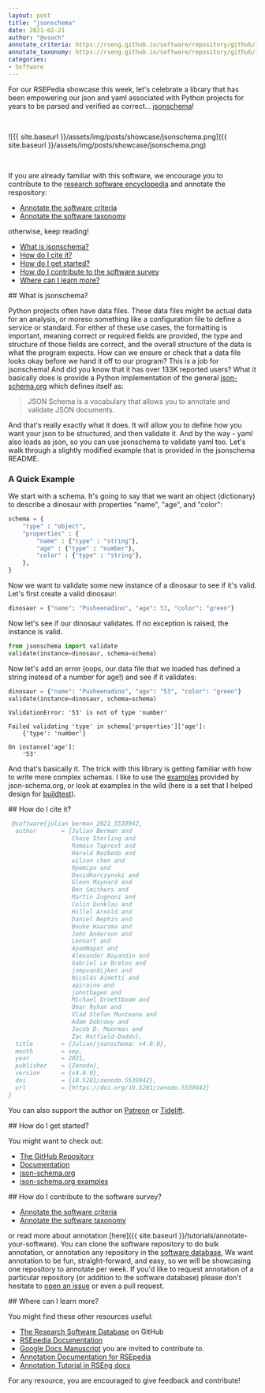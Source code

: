```yaml
---
layout: post
title: "jsonschema"
date: 2021-02-21
author: "@vsoch"
annotate_criteria: https://rseng.github.io/software/repository/github/Julian/jsonschema/annotate-criteria/index.html
annotate_taxonomy: https://rseng.github.io/software/repository/github/Julian/jsonschema/annotate-taxonomy/index.html
categories:
- Software
---
```


For our RSEPedia showcase this week, let's celebrate a library that has been empowering our json and yaml 
associated with Python projects for years to be parsed and verified as correct... [jsonschema](https://github.com/Julian/jsonschema)!

<br>

![{{ site.baseurl }}/assets/img/posts/showcase/jsonschema.png]({{ site.baseurl }}/assets/img/posts/showcase/jsonschema.png)

<br>

If you are already familiar with this software, we encourage you to contribute to the [research software encyclopedia](https://rseng.github.io/rse/tutorials/annotation/) and annotate the respository:

<ul>
<li><a href="{{ page.annotate_criteria }}" target="_blank">Annotate the software criteria</a></li>
<li><a href="{{ page.annotate_taxonomy }}" target="_blank">Annotate the software taxonomy</a></li>
</ul>

otherwise, keep reading!

<!--more--> 

 - [What is jsonschema?](#what-is)
 - [How do I cite it?](#cite)
 - [How do I get started?](#getting-started)
 - [How do I contribute to the software survey](#contribute)
 - [Where can I learn more?](#learn-more)

<a id="what-is">
## What is jsonschema?

Python projects often have data files. These data files might be actual data for an analysis,
or moreso something like a configuration file to define a service or standard. For either of
these use cases, the formatting is important, meaning correct or required fields are provided, the type and structure of those fields are correct,
and the overall structure of the data is what the program expects. How can we ensure or check that a data file
looks okay before we hand it off to our program? This is a job for jsonschema! And did you know that it has over 133K reported users?
What it basically does is provide a Python implementation of the general [json-schema.org](https://json-schema.org/)
which defines itself as:

> JSON Schema is a vocabulary that allows you to annotate and validate JSON documents.

And that's really exactly what it does. It will allow you to define how you want your
json to be structured, and then validate it. And by the way - yaml also loads as json, so you
can use jsonschema to validate yaml too. Let's walk through a slightly modified example that
is provided in the jsonschema README.

### A Quick Example

We start with a schema. It's going to say that we want an object (dictionary)
to describe a dinosaur with properties "name", "age", and "color":

```python
schema = {
    "type" : "object",
    "properties" : {
        "name" : {"type" : "string"},
        "age" : {"type" : "number"},
        "color" : {"type" : "string"},
    },
}
```

Now we want to validate some new instance of a dinosaur to see if it's valid.
Let's first create a valid dinosaur:

```python
dinosaur = {"name": "Pusheenadino", "age": 53, "color": "green"}
```

Now let's see if our dinosaur validates. If no exception is raised, the instance is valid.

```python
from jsonschema import validate
validate(instance=dinosaur, schema=schema)
```

Now let's add an error (oops, our data file that we loaded has defined a string
instead of a number for age!) and see if it validates:

```python
dinosaur = {"name": "Pusheenadino", "age": "53", "color": "green"}
validate(instance=dinosaur, schema=schema)
```
```
ValidationError: '53' is not of type 'number'

Failed validating 'type' in schema['properties']['age']:
    {'type': 'number'}

On instance['age']:
    '53'
```

And that's basically it. The trick with this library is getting familiar
with how to write more complex schemas. I like to use the [examples](http://json-schema.org/learn/miscellaneous-examples.html)
provided by json-schema.org, or look at examples in the wild (here is a set that I helped design for [buildtest](https://github.com/buildtesters/buildtest/tree/devel/buildtest/schemas)).


<a id="cite">
## How do I cite it?

```bibtex
 @software{julian_berman_2021_5539942,
  author       = {Julian Berman and
                  Chase Sterling and
                  Romain Taprest and
                  Harald Nezbeda and
                  wilson chen and
                  Opemipo and
                  DavidKorczynski and
                  Glenn Maynard and
                  Ben Smithers and
                  Martin Zugnoni and
                  Colin Dunklau and
                  Hillel Arnold and
                  Daniel Nephin and
                  Bouke Haarsma and
                  John Anderson and
                  Lennart and
                  ApamNapat and
                  Alexander Bayandin and
                  Gabriel Le Breton and
                  joepvandijken and
                  Nicolás Aimetti and
                  apiraino and
                  johnthagen and
                  Michael Droettboom and
                  Omar Ryhan and
                  Vlad Stefan Munteanu and
                  Adam Dobrawy and
                  Jacob D. Moorman and
                  Zac Hatfield-Dodds},
  title        = {Julian/jsonschema: v4.0.0},
  month        = sep,
  year         = 2021,
  publisher    = {Zenodo},
  version      = {v4.0.0},
  doi          = {10.5281/zenodo.5539942},
  url          = {https://doi.org/10.5281/zenodo.5539942}
}
```
 
You can also support the author on 
[Patreon](https://patreon.com/JulianWasTaken) or [Tidelift](https://tidelift.com/funding/github/pypi/jsonschema).


<a id="getting-started">
## How do I get started?
 
You might want to check out:

 - [The GitHub Repository](https://github.com/Julian/jsonschema)
 - [Documentation](https://python-jsonschema.readthedocs.io/en/stable/) 
 - [json-schema.org](http://json-schema.org/)
 - [json-schema.org examples](http://json-schema.org/learn/miscellaneous-examples.html)

<a id="contribute">
## How do I contribute to the software survey?

<ul>
  <li><a href="{{ page.annotate_criteria }}" target="_blank">Annotate the software criteria</a></li>
  <li><a href="{{ page.annotate_taxonomy }}" target="_blank">Annotate the software taxonomy</a></li>
</ul>

or read more about annotation [here]({{ site.baseurl }}/tutorials/annotate-your-software). You can clone the software repository to do
bulk annotation, or annotation any repository in the <a href="https://rseng.github.io/software/" target="_blank">software database</a>,
We want annotation to be fun, straight-forward, and easy, so we will be showcasing one repository to annotate per week.
If you'd like to request annotation of a particular repository (or addition to the software database)
please don't hesitate to [open an issue](https://github.com/rseng/software/issues) or even a pull request.

<a id="learn-more">
## Where can I learn more?

You might find these other resources useful:

 - [The Research Software Database](https://github.com/rseng/software) on GitHub
 - [RSEpedia Documentation](https://rseng.github.io/rse)
 - [Google Docs Manuscript](https://docs.google.com/document/d/1wDb0udH9OrFWrMBsAVb8RrUMCKKRHoyEep7yveJ1d0k/edit) you are invited to contribute to.
 - [Annotation Documentation for RSEpedia](https://rseng.github.io/rse/tutorials/annotation/)
 - [Annotation Tutorial in RSEng docs](https://rseng.github.io/rse/tutorials/annotation/)

For any resource, you are encouraged to give feedback and contribute!


